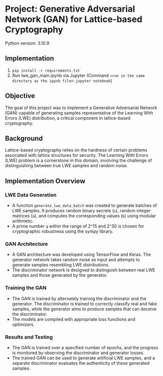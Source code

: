 # Project: Generative Adversarial Network (GAN) for Lattice-based Cryptography

Python version: 3.10.9

## Implementation
1. `pip install -r requirements.txt`
2. Run lwe_gan_main.ipynb via Jupyter (Command `<run in the same directory as the ipynb file>`: `jupyter notebook`)

## Objective
The goal of this project was to implement a Generative Adversarial Network (GAN) capable of generating samples representative of the Learning With Errors (LWE) distribution, a critical component in lattice-based cryptography.

## Background
Lattice-based cryptography relies on the hardness of certain problems associated with lattice structures for security. The Learning With Errors (LWE) problem is a cornerstone in this domain, involving the challenge of distinguishing between true LWE samples and random noise.

## Implementation Overview

### LWE Data Generation
- A function `generate_lwe_data_batch` was created to generate batches of LWE samples. It produces random binary secrets (`s`), random integer matrices (`a`), and computes the corresponding values (`b`) using modular arithmetic.
- A prime number `q` within the range of 2^15 and 2^30 is chosen for cryptographic robustness using the sympy library.

### GAN Architecture
- A GAN architecture was developed using TensorFlow and Keras. The generator network takes random noise as input and attempts to generate samples resembling LWE distributions.
- The discriminator network is designed to distinguish between real LWE samples and those generated by the generator.

### Training the GAN
- The GAN is trained by alternately training the discriminator and the generator. The discriminator is trained to correctly classify real and fake samples, while the generator aims to produce samples that can deceive the discriminator.
- The models are compiled with appropriate loss functions and optimizers.

### Results and Testing
- The GAN is trained over a specified number of epochs, and the progress is monitored by observing the discriminator and generator losses.
- The trained GAN can be used to generate artificial LWE samples, and a separate discriminator evaluates the authenticity of these generated samples.


